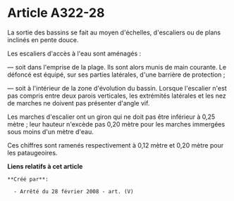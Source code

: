 # Article A322-28

La sortie des bassins se fait au moyen d'échelles, d'escaliers ou de plans inclinés en pente douce.

Les escaliers d'accès à l'eau sont aménagés :

― soit dans l'emprise de la plage. Ils sont alors munis de main courante. Le défoncé est équipé, sur ses parties latérales,
d'une barrière de protection ;

― soit à l'intérieur de la zone d'évolution du bassin. Lorsque l'escalier n'est pas compris entre deux parois verticales, les
extrémités latérales et les nez de marches ne doivent pas présenter d'angle vif.

Les marches d'escalier ont un giron qui ne doit pas être inférieur à 0,25 mètre ; leur hauteur n'excède pas 0,20 mètre pour
les marches immergées sous moins d'un mètre d'eau.

Ces chiffres sont ramenés respectivement à 0,12 mètre et 0,20 mètre pour les pataugeoires.

**Liens relatifs à cet article**

	**Créé par**:

	  - Arrêté du 28 février 2008 - art. (V)
